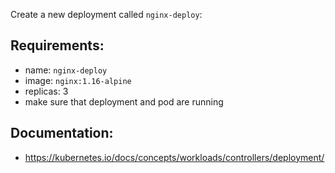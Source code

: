 
Create a new deployment called `nginx-deploy`:

## Requirements:
- name: `nginx-deploy`
- image: `nginx:1.16-alpine`
- replicas: 3
- make sure that deployment and pod are running

## Documentation:
- https://kubernetes.io/docs/concepts/workloads/controllers/deployment/
